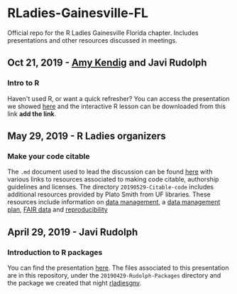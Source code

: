 # RLadies-Gainesville-FL
Official repo for the R Ladies Gainesville Florida chapter. Includes presentations and other resources discussed in meetings.

## Oct 21, 2019 - [Amy Kendig](https://github.com/aekendig) and Javi Rudolph 
### Intro to R
Haven't used R, or want a quick refresher? You can access the presentation we showed [here](https://speakerdeck.com/javirudolph/intro2r-rladiesgnv) and the interactive R lesson can be downloaded from this link **add the link**.


## May 29, 2019 - R Ladies organizers
### Make your code citable
The `.md` document used to lead the discussion can be found [here](https://github.com/javirudolph/RLadies-Gainesville-FL/blob/master/20190529-Citable-code/may_meeting_presentation.md) with various links to resources associated to making code citable, authorship guidelines and licenses. The directory `20190529-Citable-code` includes additional resources provided by Plato Smith from UF libraries. These resources include information on [data management](https://github.com/javirudolph/RLadies-Gainesville-FL/blob/master/20190529-Citable-code/UF-citable-code.pdf), a [data management plan](https://github.com/javirudolph/RLadies-Gainesville-FL/blob/master/20190529-Citable-code/data_management_plan_presentation.pdf), [FAIR data](https://github.com/javirudolph/RLadies-Gainesville-FL/blob/master/20190529-Citable-code/FAIR_data_presentation.pdf) and [reproducibility](https://github.com/javirudolph/RLadies-Gainesville-FL/blob/master/20190529-Citable-code/SIGMOD_Reproducibility_Template.pdf)

## April 29, 2019 - Javi Rudolph
### Introduction to R packages
You can find the presentation [here](https://javirudolph.github.io/RLadies-Gainesville-FL/20190429-Rudolph-packages/apr29presentation.html#1). The files associated to this presentation are in this repository, under the `20190429-Rudolph-Packages` directory and the package we created that night [rladiesgnv](https://github.com/javirudolph/rladiesgnv).

